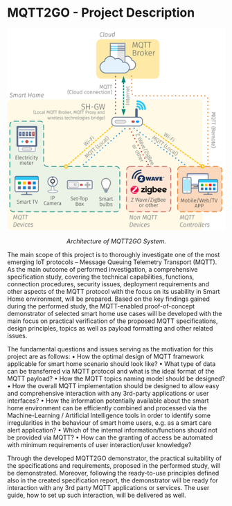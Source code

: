 # MQTT2GO - Project Description

<p align="center" >
	<img src="mqtt_architecture.svg" alt="Architecture of MQTT2GO System.">
</p>
<p align="center" >
	<em>Architecture of MQTT2GO System.</em>
</p>

The main scope of this project is to thoroughly investigate one of the most emerging IoT protocols – Message Queuing Telemetry Transport (MQTT). As the main outcome of performed investigation, a comprehensive specification study, covering the technical capabilities, functions, connection procedures, security issues, deployment requirements and other aspects of the MQTT protocol with the focus on its usability in Smart Home environment, will be prepared. Based on the key findings gained during the performed study, the MQTT-enabled proof-of-concept demonstrator of selected smart home use cases will be developed with the main focus on practical verification of the proposed MQTT specifications, design principles, topics as well as payload formatting and other related issues.  

The fundamental questions and issues serving as the motivation for this project are as follows:
•	How the optimal design of MQTT framework applicable for smart home scenario should look like?
•	What type of data can be transferred via MQTT protocol and what is the ideal format of the MQTT payload?
•	How the MQTT topics naming model should be designed?
•	How the overall MQTT implementation should be designed to allow easy and comprehensive interaction with any 3rd-party applications or user interfaces?
•	How the information potentially available about the smart home environment can be efficiently combined and processed via the Machine-Learning / Artificial Intelligence tools in order to identify some irregularities in the behaviour of smart home users, e.g. as a smart care alert application?
•	Which of the internal information/functions should not be provided via MQTT?
•	How can the granting of access be automated with minimum requirements of user interaction/user knowledge?

Through the developed MQTT2GO demonstrator, the practical suitability of the specifications and requirements, proposed in the performed study, will be demonstrated. Moreover, following the ready-to-use principles defined also in the created specification report, the demonstrator will be ready for interaction with any 3rd party MQTT applications or services. The user guide, how to set up such interaction, will be delivered as well.
